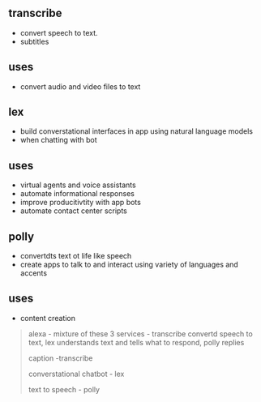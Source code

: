 ## transcribe

- convert speech to text. 
- subtitles

## uses
- convert audio and video files to text

## lex

- build converstational interfaces in app using natural language models
- when chatting with bot

## uses
- virtual agents and voice assistants
- automate informational responses
- improve producitivtity with app bots
- automate contact center scripts

## polly

- convertdts text ot life like speech
- create apps to talk to and interact using variety of languages and accents

## uses

- content creation

> alexa - mixture of these 3 services - transcribe convertd speech to text, lex understands text and tells what to respond, polly replies
>
> caption -transcribe
>
> converstational chatbot - lex
>
> text to speech - polly
